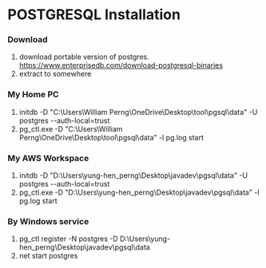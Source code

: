 # POSTGRESQL Installation

### Download
1. download portable version of postgres.  https://www.enterprisedb.com/download-postgresql-binaries
2. extract to somewhere
### My Home PC
1. initdb -D "C:\Users\William Perng\OneDrive\Desktop\tool\pgsql\data" -U postgres --auth-local=trust
2. pg_ctl.exe -D "C:\Users\William Perng\OneDrive\Desktop\tool\pgsql\data" -l pg.log start
### My AWS Workspace
1. initdb -D "D:\Users\yung-hen_perng\Desktop\javadev\pgsql\data" -U postgres --auth-local=trust
2. pg_ctl.exe -D "D:\Users\yung-hen_perng\Desktop\javadev\pgsql\data" -l pg.log start
### By Windows service
1. pg_ctl register -N postgres -D D:\Users\yung-hen_perng\Desktop\javadev\pgsql\data
2. net start postgres 
